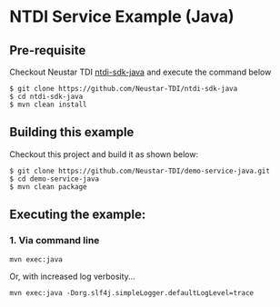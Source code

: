 # NTDI Service Example (Java)

## Pre-requisite
Checkout Neustar TDI [ntdi-sdk-java](https://github.com/Neustar-TDI/ntdi-sdk-java) and execute the command below
```
$ git clone https://github.com/Neustar-TDI/ntdi-sdk-java
$ cd ntdi-sdk-java
$ mvn clean install
```

## Building this example
Checkout this project and build it as shown below:
```
$ git clone https://github.com/Neustar-TDI/demo-service-java.git
$ cd demo-service-java
$ mvn clean package
```
## Executing the example:
### 1. Via command line
```
mvn exec:java
```

Or, with increased log verbosity...
```
mvn exec:java -Dorg.slf4j.simpleLogger.defaultLogLevel=trace
```
